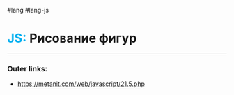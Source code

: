 #lang #lang-js
# <font color="#00b0f0">JS:</font> Рисование фигур
---
### Outer links:
- https://metanit.com/web/javascript/21.5.php